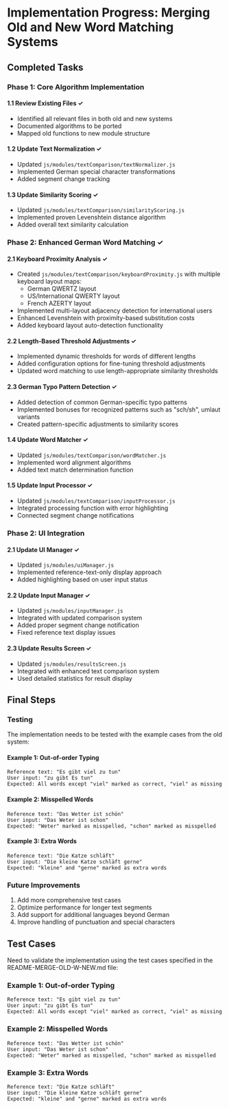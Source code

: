 # Implementation Progress: Merging Old and New Word Matching Systems

## Completed Tasks

### Phase 1: Core Algorithm Implementation

#### 1.1 Review Existing Files ✓
- Identified all relevant files in both old and new systems
- Documented algorithms to be ported
- Mapped old functions to new module structure

#### 1.2 Update Text Normalization ✓
- Updated `js/modules/textComparison/textNormalizer.js`
- Implemented German special character transformations
- Added segment change tracking

#### 1.3 Update Similarity Scoring ✓
- Updated `js/modules/textComparison/similarityScoring.js`
- Implemented proven Levenshtein distance algorithm
- Added overall text similarity calculation

### Phase 2: Enhanced German Word Matching ✓

#### 2.1 Keyboard Proximity Analysis ✓
- Created `js/modules/textComparison/keyboardProximity.js` with multiple keyboard layout maps:
  - German QWERTZ layout
  - US/International QWERTY layout
  - French AZERTY layout
- Implemented multi-layout adjacency detection for international users
- Enhanced Levenshtein with proximity-based substitution costs
- Added keyboard layout auto-detection functionality

#### 2.2 Length-Based Threshold Adjustments ✓
- Implemented dynamic thresholds for words of different lengths
- Added configuration options for fine-tuning threshold adjustments
- Updated word matching to use length-appropriate similarity thresholds

#### 2.3 German Typo Pattern Detection ✓
- Added detection of common German-specific typo patterns
- Implemented bonuses for recognized patterns such as "sch/sh", umlaut variants
- Created pattern-specific adjustments to similarity scores 

#### 1.4 Update Word Matcher ✓
- Updated `js/modules/textComparison/wordMatcher.js`
- Implemented word alignment algorithms
- Added text match determination function

#### 1.5 Update Input Processor ✓
- Updated `js/modules/textComparison/inputProcessor.js`
- Integrated processing function with error highlighting
- Connected segment change notifications

### Phase 2: UI Integration

#### 2.1 Update UI Manager ✓
- Updated `js/modules/uiManager.js`
- Implemented reference-text-only display approach
- Added highlighting based on user input status

#### 2.2 Update Input Manager ✓
- Updated `js/modules/inputManager.js` 
- Integrated with updated comparison system
- Added proper segment change notification
- Fixed reference text display issues

#### 2.3 Update Results Screen ✓
- Updated `js/modules/resultsScreen.js`
- Integrated with enhanced text comparison system
- Used detailed statistics for result display

## Final Steps

### Testing

The implementation needs to be tested with the example cases from the old system:

#### Example 1: Out-of-order Typing
```
Reference text: "Es gibt viel zu tun"
User input: "zu gibt Es tun"
Expected: All words except "viel" marked as correct, "viel" as missing
```

#### Example 2: Misspelled Words
```
Reference text: "Das Wetter ist schön"
User input: "Das Weter ist schon"
Expected: "Weter" marked as misspelled, "schon" marked as misspelled
```

#### Example 3: Extra Words
```
Reference text: "Die Katze schläft"
User input: "Die kleine Katze schläft gerne"
Expected: "kleine" and "gerne" marked as extra words
```

### Future Improvements

1. Add more comprehensive test cases
2. Optimize performance for longer text segments
3. Add support for additional languages beyond German
4. Improve handling of punctuation and special characters

## Test Cases

Need to validate the implementation using the test cases specified in the README-MERGE-OLD-W-NEW.md file:

### Example 1: Out-of-order Typing
```
Reference text: "Es gibt viel zu tun"
User input: "zu gibt Es tun"
Expected: All words except "viel" marked as correct, "viel" as missing
```

### Example 2: Misspelled Words
```
Reference text: "Das Wetter ist schön"
User input: "Das Weter ist schon"
Expected: "Weter" marked as misspelled, "schon" marked as misspelled
```

### Example 3: Extra Words
```
Reference text: "Die Katze schläft"
User input: "Die kleine Katze schläft gerne"
Expected: "kleine" and "gerne" marked as extra words
```
